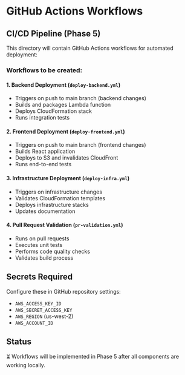 # GitHub Actions Workflows

## CI/CD Pipeline (Phase 5)

This directory will contain GitHub Actions workflows for automated deployment:

### Workflows to be created:

#### 1. Backend Deployment (`deploy-backend.yml`)

- Triggers on push to main branch (backend changes)
- Builds and packages Lambda function
- Deploys CloudFormation stack
- Runs integration tests

#### 2. Frontend Deployment (`deploy-frontend.yml`)

- Triggers on push to main branch (frontend changes)
- Builds React application
- Deploys to S3 and invalidates CloudFront
- Runs end-to-end tests

#### 3. Infrastructure Deployment (`deploy-infra.yml`)

- Triggers on infrastructure changes
- Validates CloudFormation templates
- Deploys infrastructure stacks
- Updates documentation

#### 4. Pull Request Validation (`pr-validation.yml`)

- Runs on pull requests
- Executes unit tests
- Performs code quality checks
- Validates build process

## Secrets Required

Configure these in GitHub repository settings:

- `AWS_ACCESS_KEY_ID`
- `AWS_SECRET_ACCESS_KEY`
- `AWS_REGION` (us-west-2)
- `AWS_ACCOUNT_ID`

## Status

⏳ Workflows will be implemented in Phase 5 after all components are working locally.
